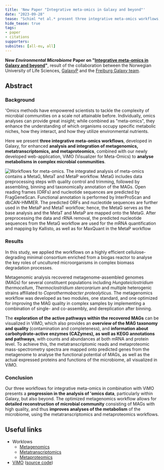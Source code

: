```yaml
---
title: 'New Paper "Integrative meta-omics in Galaxy and beyond"'
date: "2023-09-28"
tease: "Schiml *et al.* present three integrative meta-omics workflows, developed in Galaxy, for enhanced analysis and integration of metagenomics, metatranscriptomics, and metaproteomics, combined with a newly developed web-application, ViMO (Visualizer for Meta-Omics) to analyse metabolisms in complex microbial communities."
hide_tease: true
tags:
- paper
- citations
supporters:
subsites: [all-eu, all]
---
```


**New *Environmental Microbiome* Paper on "[Integrative meta-omics in Galaxy and beyond](https://environmentalmicrobiome.biomedcentral.com/articles/10.1186/s40793-023-00514-9)"**, result of the collaboration between the Norwegian University of Life Sciences, [GalaxyP](http://galaxyp.org/) and the [Freiburg Galaxy team](/freiburg/).

## Abstract

### Background

'Omics methods have empowered scientists to tackle the complexity of microbial communities on a scale not attainable before. Individually, omics analyses can provide great insight; while combined as "meta-omics", they enhance the understanding of which organisms occupy specific metabolic niches, how they interact, and how they utilize environmental nutrients.

Here we present **three integrative meta-omics workflows**, developed in Galaxy, for enhanced **analysis and integration of metagenomics, metatranscriptomics, and metaproteomics**, combined with our newly developed web-application, ViMO (Visualizer for Meta-Omics) to **analyse metabolisms in complex microbial communities**.

![Workflows for meta-omics. The integrated analysis of meta-omics contains a MetaG, MetaT and MetaP workflow. MetaG includes data preprocessing steps with quality control and trimming, followed by assembling, binning and taxonomically annotation of the MAGs. Open reading frames (ORFs) and nucleotide sequences are predicted by FragGeneScan. Functional annotation is performed by InterProScan and dbCAN-HMMER. The predicted ORFs and nucleotide sequences are further used in the MetaP and MetaT workflow; hence, the MetaG serves as the base analysis and the MetaT and MetaP are mapped onto the MetaG. After preprocessing the data and rRNA removal, the predicted nucleotide sequences from the MetaG workflow are used for the mRNA quantification and mapping by Kallisto, as well as for MaxQuant in the MetaP workflow](./workflow.png)

### Results

In this study, we applied the workflows on a highly efficient cellulose-degrading minimal consortium enriched from a biogas reactor to analyse the key roles of uncultured microorganisms in complex biomass degradation processes.

Metagenomic analysis recovered metagenome-assembled genomes (MAGs) for several constituent populations including *Hungateiclostridium thermocellum*, *Thermoclostridium stercorarium* and multiple heterogenic strains affiliated to *Coprothermobacter proteolyticus*. The metagenomics workflow was developed as two modules, one standard, and one optimized for improving the MAG quality in complex samples by implementing a combination of single- and co-assembly, and dereplication after binning.

The **exploration of the active pathways within the recovered MAGs** can be visualized in ViMO, which also provides an **overview of the MAG taxonomy and quality** (contamination and completeness), and **information about carbohydrate-active enzymes (CAZymes), as well as KEGG annotations and pathways**, with counts and abundances at both mRNA and protein level. To achieve this, the metatranscriptomic reads and metaproteomic mass-spectrometry spectra are mapped onto predicted genes from the metagenome to analyse the functional potential of MAGs, as well as the actual expressed proteins and functions of the microbiome, all visualized in ViMO.

### Conclusion

Our three workflows for integrative meta-omics in combination with ViMO presents a **progression in the analysis of 'omics data**, particularly within Galaxy, but also beyond. The optimized metagenomics workflow allows for **detailed reconstruction of microbial community** consisting of MAGs with high quality, and thus **improves analyses of the metabolism** of the microbiome, using the metatranscriptomics and metaproteomics workflows.

## Useful links

- Worklows
    - [Metagenomics](https://usegalaxy.eu/u/mgnsrntzn/w/metagextended)
    - [Metatranscriptomics](https://usegalaxy.eu/u/mgnsrntzn/w/metat)
    - [Metaproteomics](https://usegalaxy.eu/u/mgnsrntzn/w/metap)
- [ViMO](https://magnusarntzen.shinyapps.io/VisualizerForMetaOmics/) ([source code](https://github.com/magnusarntzen/ViMO))
